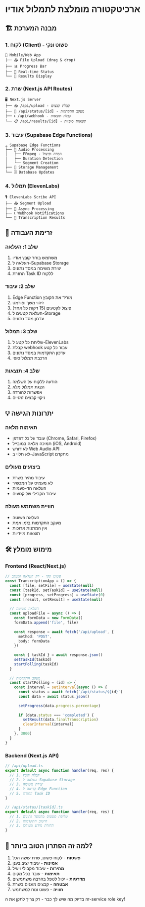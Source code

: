 # ארכיטקטורה מומלצת לתמלול אודיו

## 🏗️ מבנה המערכת

### 1. לקוח (Client) - פשוט ונקי
```
📱 Mobile/Web App
├── 📤 File Upload (drag & drop)
├── 📊 Progress Bar
├── 🔄 Real-time Status
└── 📝 Results Display
```

### 2. שרת (Next.js API Routes)
```
🖥️ Next.js Server
├── 📥 /api/upload - קבלת קבצים
├── 🔄 /api/status/[id] - מעקב התקדמות
├── 📞 /api/webhook - קבלת תוצאות
└── 📋 /api/results/[id] - תוצאות סופיות
```

### 3. עיבוד (Supabase Edge Functions)
```
☁️ Supabase Edge Functions
├── 🎵 Audio Processing
│   ├── FFmpeg - המרה ופיצול
│   ├── Duration Detection
│   └── Segment Creation
├── 💾 Storage Management
└── 🗄️ Database Updates
```

### 4. תמלול (ElevenLabs)
```
🎙️ ElevenLabs Scribe API
├── 📤 Segment Upload
├── 🔄 Async Processing
├── 📞 Webhook Notifications
└── 📝 Transcription Results
```

## 🔄 זרימת העבודה

### שלב 1: העלאה
1. משתמש בוחר קובץ אודיו
2. העלאה ל-Supabase Storage
3. יצירת משימה במסד נתונים
4. החזרת Task ID ללקוח

### שלב 2: עיבוד
1. Edge Function מוריד את הקובץ
2. זיהוי משך ופורמט
3. פיצול לקטעים (15 דקות כל אחד)
4. העלאת קטעים ל-Storage
5. עדכון מסד נתונים

### שלב 3: תמלול
1. שליחת כל קטע ל-ElevenLabs
2. קבלת webhook עבור כל קטע
3. עדכון התקדמות במסד נתונים
4. הרכבת תמלול סופי

### שלב 4: תוצאות
1. הודעה ללקוח על השלמה
2. הצגת תמלול מלא
3. אפשרות להורדה
4. ניקוי קבצים זמניים

## 💡 יתרונות הגישה

### תאימות מלאה
- עובד על כל דפדפן (Chrome, Safari, Firefox)
- תמיכה מלאה במובייל (iOS, Android)
- לא דורש Web Audio API
- לא תלוי ב-JavaScript מתקדם

### ביצועים מעולים
- עיבוד מהיר בשרת
- לא מעמיס על המכשיר
- העלאה חד-פעמית
- עיבוד מקבילי של קטעים

### חוויית משתמש מעולה
- העלאה פשוטה
- מעקב התקדמות בזמן אמת
- אין המתנות ארוכות
- תוצאות מיידיות

## 🛠️ מימוש מומלץ

### Frontend (React/Next.js)
```typescript
// פשוט ונקי - רק העלאה ומעקב
const TranscriptionApp = () => {
  const [file, setFile] = useState(null)
  const [taskId, setTaskId] = useState(null)
  const [progress, setProgress] = useState(0)
  const [result, setResult] = useState(null)
  
  // העלאה פשוטה
  const uploadFile = async () => {
    const formData = new FormData()
    formData.append('file', file)
    
    const response = await fetch('/api/upload', {
      method: 'POST',
      body: formData
    })
    
    const { taskId } = await response.json()
    setTaskId(taskId)
    startPolling(taskId)
  }
  
  // מעקב התקדמות
  const startPolling = (id) => {
    const interval = setInterval(async () => {
      const status = await fetch(`/api/status/${id}`)
      const data = await status.json()
      
      setProgress(data.progress.percentage)
      
      if (data.status === 'completed') {
        setResult(data.finalTranscription)
        clearInterval(interval)
      }
    }, 3000)
  }
}
```

### Backend (Next.js API)
```typescript
// /api/upload.ts
export default async function handler(req, res) {
  // 1. קבלת קובץ
  // 2. העלאה ל-Supabase Storage
  // 3. יצירת משימה
  // 4. קריאה ל-Edge Function
  // 5. החזרת Task ID
}

// /api/status/[taskId].ts
export default async function handler(req, res) {
  // 1. שליפת סטטוס מהמסד נתונים
  // 2. חישוב התקדמות
  // 3. החזרת מידע מעודכן
}
```

## 🎯 למה זה הפתרון הטוב ביותר?

1. **פשטות** - לקוח פשוט, שרת עושה הכל
2. **אמינות** - עיבוד יציב בענן
3. **מהירות** - עיבוד מקבילי ויעיל
4. **תאימות** - עובד בכל מקום
5. **מדרגיות** - יכול לטפל בהרבה משתמשים
6. **אבטחה** - קבצים מוגנים בשרת
7. **חוויה** - פשוט ונוח למשתמש

זה בדיוק מה שיש לך כבר - רק צריך לתקן את ה-service role key!